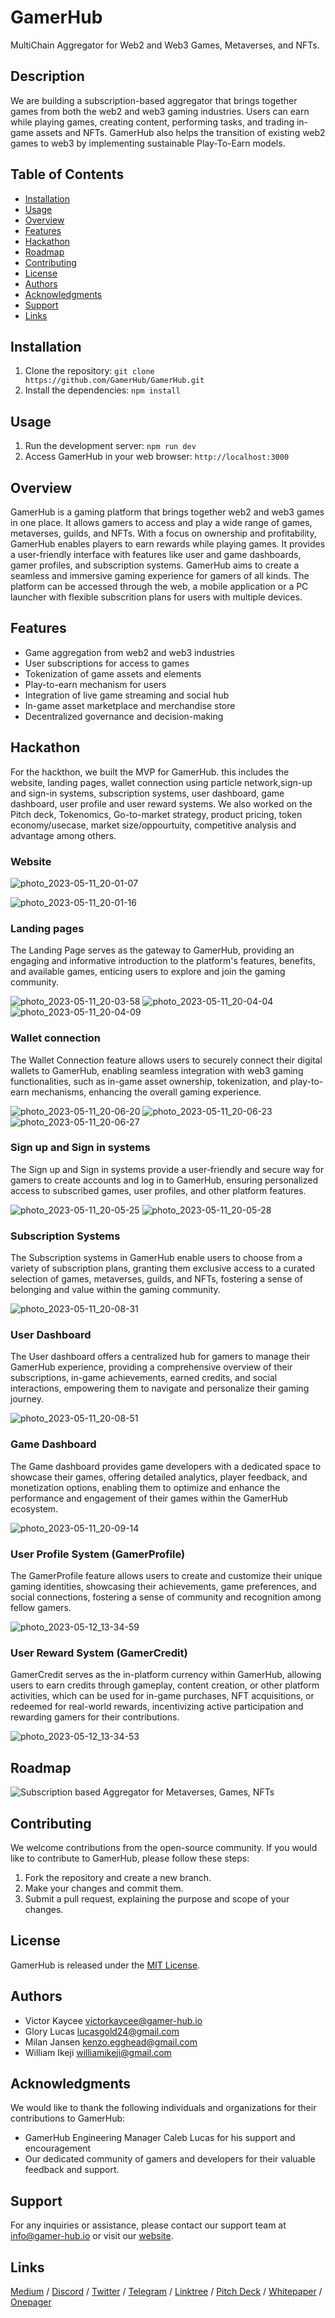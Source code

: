 # GamerHub

MultiChain Aggregator for Web2 and Web3 Games, Metaverses, and NFTs.

## Description

We are building a subscription-based aggregator that brings together games from both the web2 and web3 gaming industries.
Users can earn while playing games, creating content, performing tasks, and trading in-game assets and NFTs.
GamerHub also helps the transition of existing web2 games to web3 by implementing sustainable Play-To-Earn models.

## Table of Contents

- [Installation](#installation)
- [Usage](#usage)
- [Overview](#overview)
- [Features](#features)
- [Hackathon](#hackathon)
- [Roadmap](#roadmap)
- [Contributing](#contributing)
- [License](#license)
- [Authors](#authors)
- [Acknowledgments](#acknowledgments)
- [Support](#support)
- [Links](#links)

## Installation

1. Clone the repository: `git clone https://github.com/GamerHub/GamerHub.git`
2. Install the dependencies: `npm install`

## Usage

1. Run the development server: `npm run dev`
2. Access GamerHub in your web browser: `http://localhost:3000`


## Overview
GamerHub is a gaming platform that brings together web2 and web3 games in one place. It allows gamers to access and play a wide range of games, metaverses, guilds, and NFTs. With a focus on ownership and profitability, GamerHub enables players to earn rewards while playing games. It provides a user-friendly interface with features like user and game dashboards, gamer profiles, and subscription systems. GamerHub aims to create a seamless and immersive gaming experience for gamers of all kinds. The platform can be accessed through the web, a mobile application or a PC launcher with flexible subscrition plans for users with multiple devices.

## Features

- Game aggregation from web2 and web3 industries
- User subscriptions for access to games
- Tokenization of game assets and elements
- Play-to-earn mechanism for users
- Integration of live game streaming and social hub
- In-game asset marketplace and merchandise store
- Decentralized governance and decision-making

## Hackathon
For the hackthon, we built the MVP for GamerHub. this includes the website, landing pages, wallet connection using particle network,sign-up and sign-in systems, subscription systems, user dashboard, game dashboard, user profile and user reward systems. We also worked on the Pitch deck, Tokenomics, Go-to-market strategy, product pricing, token economy/usecase, market size/oppourtuity, competitive analysis and advantage among others.

### Website
![photo_2023-05-11_20-01-07](https://github.com/gamerhubio/bnb-hackathon-pro/assets/131058062/1bf83e74-aefd-47cc-8298-cdbd81825e37)

![photo_2023-05-11_20-01-16](https://github.com/gamerhubio/bnb-hackathon-pro/assets/131058062/9d699255-3bb9-4fb6-bfb0-72f91d024232)



### Landing pages

The Landing Page serves as the gateway to GamerHub, providing an engaging and informative introduction to the platform's features, benefits, and available games, enticing users to explore and join the gaming community.

![photo_2023-05-11_20-03-58](https://github.com/gamerhubio/bnb-hackathon-pro/assets/131058062/88434e0e-9fb6-4838-bb1d-137f36bdd4c0)
![photo_2023-05-11_20-04-04](https://github.com/gamerhubio/bnb-hackathon-pro/assets/131058062/48a5906f-50b1-4b11-99d6-628622108273)
![photo_2023-05-11_20-04-09](https://github.com/gamerhubio/bnb-hackathon-pro/assets/131058062/6e6f992b-3355-4b5e-a317-cc96dabf896d)



### Wallet connection

The Wallet Connection feature allows users to securely connect their digital wallets to GamerHub, enabling seamless integration with web3 gaming functionalities, such as in-game asset ownership, tokenization, and play-to-earn mechanisms, enhancing the overall gaming experience.

![photo_2023-05-11_20-06-20](https://github.com/gamerhubio/bnb-hackathon-pro/assets/131058062/6e5ba5a8-7250-4dc2-ad7d-bd0ffb9a7fbc)
![photo_2023-05-11_20-06-23](https://github.com/gamerhubio/bnb-hackathon-pro/assets/131058062/d3d87952-98c7-4895-ae4f-79810d10fece)
![photo_2023-05-11_20-06-27](https://github.com/gamerhubio/bnb-hackathon-pro/assets/131058062/b5593a1e-2c82-4146-9c18-7d29bf623565)




### Sign up and Sign in systems

The Sign up and Sign in systems provide a user-friendly and secure way for gamers to create accounts and log in to GamerHub, ensuring personalized access to subscribed games, user profiles, and other platform features.

![photo_2023-05-11_20-05-25](https://github.com/gamerhubio/bnb-hackathon-pro/assets/131058062/df19cc96-64f6-4c4c-ae40-0ae4270fe21d)
![photo_2023-05-11_20-05-28](https://github.com/gamerhubio/bnb-hackathon-pro/assets/131058062/0e78946b-3e0f-407f-8ea8-24287e28fe1d)


### Subscription Systems

The Subscription systems in GamerHub enable users to choose from a variety of subscription plans, granting them exclusive access to a curated selection of games, metaverses, guilds, and NFTs, fostering a sense of belonging and value within the gaming community.

![photo_2023-05-11_20-08-31](https://github.com/gamerhubio/bnb-hackathon-pro/assets/131058062/42876de5-c1ef-42b1-92c9-99ea7819dbf5)


### User Dashboard
The User dashboard offers a centralized hub for gamers to manage their GamerHub experience, providing a comprehensive overview of their subscriptions, in-game achievements, earned credits, and social interactions, empowering them to navigate and personalize their gaming journey.

![photo_2023-05-11_20-08-51](https://github.com/gamerhubio/bnb-hackathon-pro/assets/131058062/c90d75dd-0602-4477-9216-2a2033cf97d5)


### Game Dashboard

The Game dashboard provides game developers with a dedicated space to showcase their games, offering detailed analytics, player feedback, and monetization options, enabling them to optimize and enhance the performance and engagement of their games within the GamerHub ecosystem.

![photo_2023-05-11_20-09-14](https://github.com/gamerhubio/bnb-hackathon-pro/assets/131058062/3c803e86-334d-4a61-a5c2-7f6bbf16eca1)



### User Profile System (GamerProfile)

The GamerProfile feature allows users to create and customize their unique gaming identities, showcasing their achievements, game preferences, and social connections, fostering a sense of community and recognition among fellow gamers.

![photo_2023-05-12_13-34-59](https://github.com/gamerhubio/bnb-hackathon-pro/assets/131058062/53e8de19-a72a-461d-b3ae-5a7e2fb041de)

### User Reward System (GamerCredit)

GamerCredit serves as the in-platform currency within GamerHub, allowing users to earn credits through gameplay, content creation, or other platform activities, which can be used for in-game purchases, NFT acquisitions, or redeemed for real-world rewards, incentivizing active participation and rewarding gamers for their contributions.

![photo_2023-05-12_13-34-53](https://github.com/gamerhubio/bnb-hackathon-pro/assets/131058062/c4d28abf-af0e-4f74-8d41-e1d69aa4f213)



## Roadmap

![Subscription based Aggregator for Metaverses, Games, NFTs](https://github.com/gamerhubio/bnb-hackathon-pro/assets/131058062/25533e34-88ee-4ab1-8d4b-7a41a28353f2)



## Contributing

We welcome contributions from the open-source community. If you would like to contribute to GamerHub, please follow these steps:

1. Fork the repository and create a new branch.
2. Make your changes and commit them.
3. Submit a pull request, explaining the purpose and scope of your changes.

## License

GamerHub is released under the [MIT License](https://opensource.org/licenses/MIT).

## Authors

- Victor Kaycee <victorkaycee@gamer-hub.io>
- Glory Lucas <lucasgold24@gmail.com>
- Milan Jansen <kenzo.egghead@gmail.com>
- William Ikeji <williamikeji@gmail.com>

## Acknowledgments

We would like to thank the following individuals and organizations for their contributions to GamerHub:

- GamerHub Engineering Manager Caleb Lucas for his support and encouragement
- Our dedicated community of gamers and developers for their valuable feedback and support.

## Support

For any inquiries or assistance, please contact our support team at info@gamer-hub.io or visit our [website](https://bnb-hackathon-pro.vercel.app/).


## Links

[Medium](https://medium.com/@gamerhub_io) / [Discord](https://discord.gg/WPrVFFXgjX) / [Twitter](https://twitter.com/gamer_hub_io) / [Telegram](https://t.me/GamerHub_group) / [Linktree](https://linktr.ee/gamerhublinks) /  [Pitch Deck](https://www.canva.com/design/DAFde35m48g/XrBT7XbWeEcIgrW55F8XIg/view?utm_content=DAFde35m48g&utm_campaign=designshare&utm_medium=link&utm_source=publishsharelink) / [Whitepaper](https://gamerhub-1.gitbook.io/gamerhub-whitepaper-v1/) / [Onepager](https://www.canva.com/design/DAFdxu0ng8E/70nX4tDodin3iX4uHM4mBg/watch?utm_content=DAFdxu0ng8E&utm_campaign=designshare&utm_medium=link&utm_source=publishsharelink)
